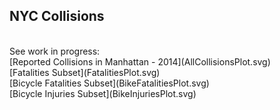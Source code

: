 ## NYC Collisions
<br />
See work in progress:<br />
[Reported Collisions in Manhattan - 2014](AllCollisionsPlot.svg)<br />
[Fatalities Subset](FatalitiesPlot.svg)<br />
[Bicycle Fatalities Subset](BikeFatalitiesPlot.svg)<br />
[Bicycle Injuries Subset](BikeInjuriesPlot.svg)


